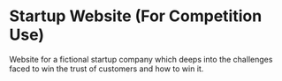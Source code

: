 # Startup Website (For Competition Use)
<p>Website for a fictional startup company which deeps into the challenges faced to win the trust of customers and how to win it.</p>
